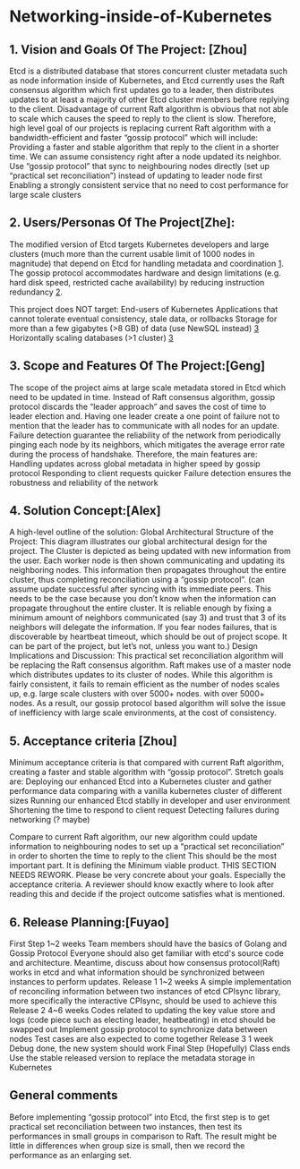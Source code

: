 # Networking-inside-of-Kubernetes
## 1. Vision and Goals Of The Project: [Zhou]
Etcd is a distributed database that stores concurrent cluster metadata such as node information inside of Kubernetes, and Etcd currently uses the Raft consensus algorithm which first updates go to a leader, then distributes updates to at least a majority of other Etcd cluster members before replying to the client. 
Disadvantage of current Raft algorithm is obvious that not able to scale which causes the speed to reply to the client is slow.
Therefore, high level  goal of our projects is  replacing current Raft algorithm with a bandwidth-efficient and faster “gossip protocol” which will include:
Providing a faster and stable algorithm that reply to the client in a shorter time. We can assume consistency right after a node updated its neighbor.
Use “gossip protocol” that sync to neighbouring nodes directly (set up “practical set reconciliation”) instead of updating to leader node first
Enabling a strongly consistent service that no need to cost performance for large scale clusters
## 2. Users/Personas Of The Project[Zhe]:
The modified version of Etcd targets Kubernetes developers and large clusters (much more than the current usable limit of 1000 nodes in magnitude) that depend on Etcd for handling metadata and coordination [1]. The gossip protocol accommodates hardware and design limitations (e.g. hard disk speed, restricted cache availability) by reducing instruction redundancy [2]. 

This project does NOT target:
End-users of Kubernetes
Applications that cannot tolerate eventual consistency, stale data, or rollbacks
Storage for more than a few gigabytes (>8 GB) of data (use NewSQL instead) [3][4]
Horizontally scaling databases (>1 cluster) [3]
 
[1]: https://github.com/kubernetes/kubernetes/issues/20540
[2]: https://openai.com/blog/scaling-kubernetes-to-2500-nodes/
[3]: https://github.com/etcd-io/etcd/blob/master/Documentation/learning/why.md
[4]: https://github.com/etcd-io/etcd/blob/master/Documentation/dev-guide/limit.md

## 3. Scope and Features Of The Project:[Geng]
The scope of the project aims at large scale metadata stored in Etcd which need to be updated in time. Instead of Raft consensus algorithm, gossip protocol discards the “leader approach” and saves the cost of time to leader election and. Having one leader create a one point of failure not to mention that the leader has to communicate with all nodes for an update. Failure detection guarantee the reliability of the network from periodically pinging each node by its neighbors, which mitigates the  average error rate during the process of handshake.
Therefore, the main features are:
Handling updates across global metadata in higher speed by gossip protocol
Responding to client requests quicker 
Failure detection ensures the robustness and reliability of the network

## 4. Solution Concept:[Alex]
A high-level outline of the solution:
Global Architectural Structure of the Project:
This diagram illustrates our global architectural design for the project. The Cluster is depicted as being updated with new information from the user. Each worker node is then shown communicating and updating its neighboring nodes. This information then propagates throughout the entire cluster, thus completing reconciliation using a “gossip protocol”.  (can assume update successful after syncing with its immediate peers. This needs to be the case because you don’t know when the information can propagate throughout the entire cluster. It is reliable enough by fixing a minimum amount of neighbors communicated (say 3) and trust that 3 of its neighbors will delegate the information. If you fear nodes failures, that is discoverable by heartbeat timeout, which should be out of project scope. It can be part of the project, but let’s not, unless you want to.)
Design Implications and Discussion:
This practical set reconciliation algorithm will be replacing the Raft consensus algorithm. Raft makes use of a master node which distributes updates to its cluster of nodes. While this algorithm is fairly consistent, it fails to remain efficient as the number of nodes scales up, e.g. large scale clusters with over 5000+ nodes.  with over 5000+ nodes. As a result, our gossip protocol based algorithm will solve the issue of inefficiency with large scale environments, at the cost of consistency.
## 5. Acceptance criteria [Zhou]
Minimum acceptance criteria is that compared with current Raft algorithm, creating a faster and stable algorithm with “gossip protocol”. Stretch goals are:
Deploying our enhanced Etcd into a Kubernetes cluster and gather performance data comparing with a vanilla kubernetes cluster of different sizes
Running our enhanced Etcd stablly in developer and user environment 
Shortening the time to respond to client request
Detecting failures during networking (? maybe)
 
Compare to current Raft algorithm, our new algorithm could update information to neighbouring nodes to set up a “practical set reconciliation” in order to shorten the time to reply to the client
This should be the most important part. It is defining the Minimum viable product.
THIS SECTION NEEDS REWORK. Please be very concrete about your goals. Especially the acceptance criteria. A reviewer should know exactly where to look after reading this and decide if the project outcome satisfies what is mentioned.
## 6. Release Planning:[Fuyao]
First Step
1~2 weeks
Team members should have the basics of Golang and Gossip Protocol
Everyone should also get familiar with etcd's source code and architecture.
Meantime, discuss about how consensus protocol(Raft) works in etcd and what information should be synchronized between instances to perform updates.
Release 1
1~2 weeks
A simple implementation of reconciling information  between two instances of etcd
CPIsync library, more specifically the interactive CPIsync, should be used to achieve this
Release 2
4~6 weeks
Codes related to updating the key value store and logs (code piece such as electing leader, heatbeating) in etcd should be swapped out 
Implement gossip protocol to synchronize data between nodes 
Test cases are also expected to come together
Release 3
1 week
Debug done, the new system should work
Final Step (Hopefully)
Class ends
Use the stable released version to replace the metadata storage in Kubernetes


## General comments
Before implementing “gossip protocol” into Etcd, the first step is to get practical set reconciliation between two instances, then test its performances in small groups in comparison to Raft. The result might be little in differences when group size is small, then we record the performance as an enlarging set.
